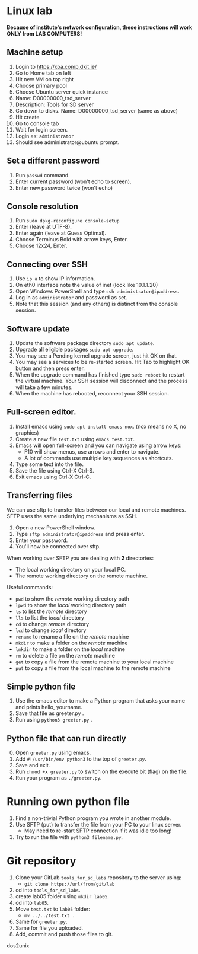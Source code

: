 # Linux lab

**Because of institute's network configuration, these instructions will work ONLY from LAB COMPUTERS!**

## Machine setup

1. Login to https://xoa.comp.dkit.ie/
2. Go to Home tab on left
3. Hit new VM on top right
4. Choose primary pool
5. Choose Ubuntu server quick instance
6. Name: D00000000_tsd_server
7. Description: Tools for SD server
8. Go down to disks.  Name: D00000000_tsd_server (same as above)
9. Hit create
10. Go to console tab
11. Wait for login screen. 
12. Login as: `administrator`
13. Should see administrator@ubuntu prompt.

## Set a different password

1. Run `passwd` command.
2. Enter current password (won't echo to screen).
3. Enter new password twice (won't echo)

## Console resolution

1. Run `sudo dpkg-reconfigure console-setup`
2. Enter (leave at UTF-8).
3. Enter again (leave at Guess Optimal).
4. Choose Terminus Bold with arrow keys, Enter.
5. Choose 12x24, Enter.


## Connecting over SSH

1. Use `ip a` to show IP information.
2. On eth0 interface note the value of inet (look like 10.1.1.20)
3. Open Windows PowerShell and type `ssh administrator@ipaddress`. 
4. Log in as `administrator` and password as set. 
5. Note that this session (and any others) is distinct from the console session. 


## Software update

1. Update the software package directory `sudo apt update`. 
2. Upgrade all eligible packages `sudo apt upgrade`. 
3. You may see a Pending kernel upgrade screen, just hit OK on that. 
4. You may see a services to be re-started screen. Hit Tab to highlight OK button and then press enter.
5. When the upgrade command has finished type `sudo reboot` to restart the virtual machine. Your SSH session will disconnect and the process will take a few minutes. 
6. When the machine has rebooted, reconnect your SSH session. 


## Full-screen editor.

1. Install emacs using `sudo apt install emacs-nox`. (nox means no X, no graphics)
2. Create a new file `test.txt` using `emacs test.txt`. 
3. Emacs will open full-screen and you can navigate using arrow keys:
	- F10 will show menus, use arrows and enter to navigate.
	- A lot of commands use multiple key sequences as shortcuts.
4. Type some text into the file.
5. Save the file using Ctrl-X Ctrl-S.
6. Exit emacs using Ctrl-X Ctrl-C. 


## Transferring files

We can use sftp to transfer files between our local and remote machines.
SFTP uses the same underlying mechanisms as SSH.

1. Open a new PowerShell window.
2. Type `sftp administrator@ipaddress` and press enter.
3. Enter your password.
4. You'll now be connected over sftp.

When working over SFTP you are dealing with **2** directories:

- The local working directory on your local PC.
- The remote working directory on the remote machine.

Useful commands:

- `pwd` to show the *remote* working directory path
- `lpwd` to show the *local* working directory path
- `ls` to list the *remote* directory
- `lls` to list the *local* directory
- `cd` to change *remote* directory
- `lcd` to change *local* directory
- `rename` to rename a file on the *remote* machine
- `mkdir` to make a folder on the *remote* machine
- `lmkdir` to make a folder on the *local* machine
- `rm` to delete a file on the *remote* machine
- `get` to copy a file from the remote machine to your local machine
- `put` to copy a file from the local machine to the remote machine


## Simple python file

1. Use the emacs editor to make a Python program that asks your name and prints hello, yourname. 
2. Save that file as greeter.py .
3. Run using `python3 greeter.py` .


## Python file that can run directly

0. Open `greeter.py` using emacs. 
1. Add `#!/usr/bin/env python3` to the top of `greeter.py`.
2. Save and exit.
3. Run `chmod +x greeter.py` to switch on the execute bit (flag) on the file.
4. Run your program as `./greeter.py`.


# Running own python file

1. Find a non-trivial Python program you wrote in another module.
2. Use SFTP (put) to transfer the file from your PC to your linux server.
	- May need to re-start SFTP connection if it was idle too long!
3. Try to run the file with `python3 filename.py`. 


# Git repository

1. Clone your GitLab `tools_for_sd_labs` repository to the server using:
	- `git clone https://url/from/git/lab` 
2. cd into `tools_for_sd_labs`.
3. create lab05 folder using `mkdir lab05`.
4. cd into `lab05`.
5. Move `test.txt` to `lab05` folder:
	- `mv ../../test.txt .` 
6. Same for `greeter.py`.
7. Same for file you uploaded. 
8. Add, commit and push those files to git.





dos2unix

